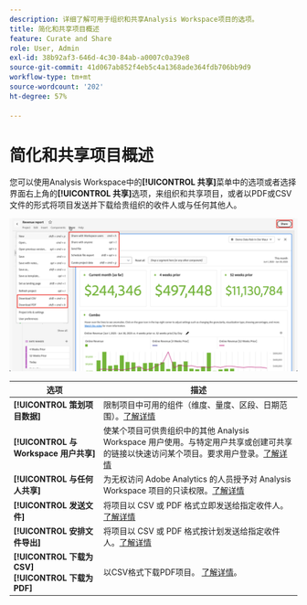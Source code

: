 ```yaml
---
description: 详细了解可用于组织和共享Analysis Workspace项目的选项。
title: 简化和共享项目概述
feature: Curate and Share
role: User, Admin
exl-id: 38b92af3-646d-4c30-84ab-a0007c0a39e8
source-git-commit: 41d067ab852f4eb5c4a1368ade364fdb706bb9d9
workflow-type: tm+mt
source-wordcount: '202'
ht-degree: 57%

---
```


# 简化和共享项目概述

您可以使用Analysis Workspace中的&#x200B;**[!UICONTROL 共享]**&#x200B;菜单中的选项或者选择界面右上角的&#x200B;**[!UICONTROL 共享]**&#x200B;选项，来组织和共享项目，或者以PDF或CSV文件的形式将项目发送并下载给贵组织的收件人或与任何其他人。

![共享选项](assets/share-options.png)

| 选项 | 描述 |
|---|---|
| **[!UICONTROL 策划项目数据]** | 限制项目中可用的组件（维度、量度、区段、日期范围）。[了解详情](/help/analyze/analysis-workspace/curate-share/curate.md) |
| **[!UICONTROL 与 Workspace 用户共享]** | 使某个项目可供贵组织中的其他 Analysis Workspace 用户使用。与特定用户共享或创建可共享的链接以快速访问某个项目。要求用户登录。[了解详情](/help/analyze/analysis-workspace/curate-share/share-projects.md) |
| **[!UICONTROL 与任何人共享]** | 为无权访问 Adobe Analytics 的人员授予对 Analysis Workspace 项目的只读权限。[了解详情](/help/analyze/analysis-workspace/curate-share/share-projects.md) |
| **[!UICONTROL 发送文件]** | 将项目以 CSV 或 PDF 格式立即发送给指定收件人。[了解详情](/help/analyze/analysis-workspace/curate-share/t-schedule-report.md) |
| **[!UICONTROL 安排文件导出]** | 将项目以 CSV 或 PDF 格式按计划发送给指定收件人。[了解详情](/help/analyze/analysis-workspace/curate-share/t-schedule-report.md) |
| **[!UICONTROL 下载为CSV]**<br/>**[!UICONTROL 下载为PDF]** | 以CSV格式下载PDF项目。 [了解详情](download-send.md)。 |
